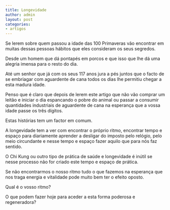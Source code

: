 ```yaml
---
title: Longevidade
author: admin
layout: post
categories:
- artigos
---
```

Se lerem sobre quem passou a idade das 100 Primaveras vão encontrar em muitas dessas pessoas hábitos que eles consideram os seus segredos.

Desde um homem que dá pontapés em porcos e que isso que lhe dá uma alegria imensa para o resto do dia.

Até um senhor que já com os seus 117 anos jura a pés juntos que o facto de se embriagar com aguardente de cana todos os dias lhe permitiu chegar a esta madura idade.

Penso que é claro que depois de lerem este artigo que não vão comprar um leitão e iniciar o dia espancando o pobre do animal ou passar a consumir quantidades industriais de aguardente de cana na esperança que a vossa idade passe os três dígitos.

Estas histórias tem um factor em comum.

A longevidade tem a ver com encontrar o próprio ritmo, encontrar tempo e espaço para diariamente aprender a desligar do imposto pelo relógio, pelo meio circundante e nesse tempo e espaço fazer aquilo que para nós faz sentido.

O Chi Kung ou outro tipo de prática de saúde e longevidade é inútil se nesse processo não for criado este tempo e espaço de prática.

Se não encontrarmos o nosso ritmo tudo o que fazemos na esperança que nos traga energia e vitalidade pode muito bem ter o efeito oposto.

Qual é o vosso ritmo?

O que podem fazer hoje para aceder a esta forma poderosa e regeneradora?

